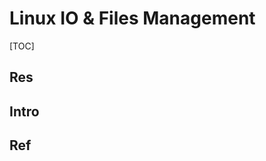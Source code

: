 # Linux IO & Files Management

[TOC]



## Res


## Intro


## Ref
[👍 Linux Cygwin知识库（二）：目录、文件及基本操作]: https://silaoa.github.io/2019/2019-05-04-Linux%20Cygwin知识库（二）：目录、文件及基本操作.html

